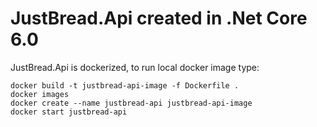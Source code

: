 # JustBread.Api created in .Net Core 6.0

JustBread.Api is dockerized, to run local docker image type:

```
docker build -t justbread-api-image -f Dockerfile .
docker images
docker create --name justbread-api justbread-api-image
docker start justbread-api
```
